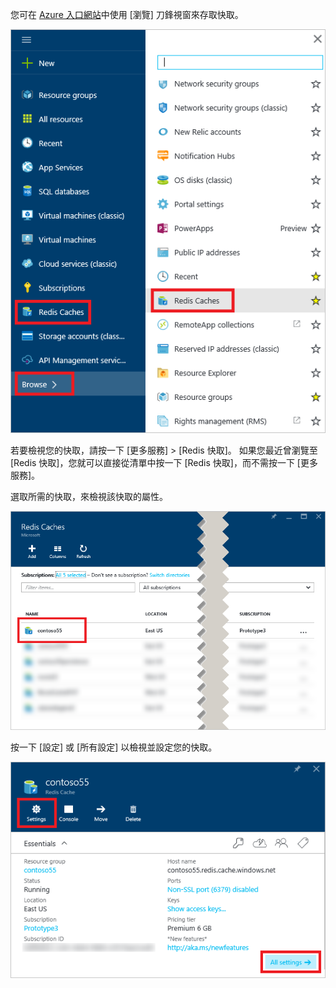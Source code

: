 您可在 [Azure 入口網站](https://portal.azure.com)中使用 [瀏覽] 刀鋒視窗來存取快取。

![Azure Redis 快取瀏覽刀鋒視窗](media/redis-cache-browse/redis-cache-browse.png)

若要檢視您的快取，請按一下 [更多服務] > [Redis 快取]。 如果您最近曾瀏覽至 [Redis 快取]，您就可以直接從清單中按一下 [Redis 快取]，而不需按一下 [更多服務]。

選取所需的快取，來檢視該快取的屬性。

![Azure Redis 快取瀏覽快取清單](media/redis-cache-browse/redis-caches.png)

按一下 [設定] 或 [所有設定] 以檢視並設定您的快取。

![Redis 快取所有設定](media/redis-cache-browse/redis-cache-blade.png)



<!--HONumber=Nov16_HO2-->


